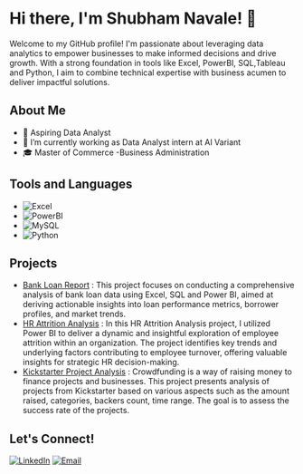 # Hi there, I'm Shubham Navale! 👋

Welcome to my GitHub profile! I'm passionate about leveraging data analytics to empower businesses to make informed decisions and drive growth. With a strong foundation in tools like Excel, PowerBI, SQL,Tableau and Python, I aim to combine technical expertise with business acumen to deliver impactful solutions.


## About Me

- 💼 Aspiring Data Analyst
- 🌱 I’m currently working as Data Analyst intern at AI Variant
- 🎓 Master of Commerce -Business Administration 

## Tools and Languages

- ![Excel](https://img.shields.io/badge/-Excel-217346?style=flat-square&logo=microsoft-excel&logoColor=white)
- ![PowerBI](https://img.shields.io/badge/-PowerBI-F2C811?style=flat-square&logo=powerbi&logoColor=black)
- ![MySQL](https://img.shields.io/badge/-MySQL-4479A1?style=flat-square&logo=mysql&logoColor=white)
- ![Python](https://img.shields.io/badge/-Python-3776AB?style=flat-square&logo=python&logoColor=white)

## Projects

- [Bank Loan Report](https://github.com/shubhamnavale08/Bank_Loan_Report) : This project focuses on conducting a comprehensive analysis of bank loan data using Excel, SQL and Power BI, aimed at deriving actionable insights into loan performance metrics, borrower profiles, and market trends.
- [HR Attrition Analysis](https://github.com/shubhamnavale08/HR_Atrition_Analysis) : In this HR Attrition Analysis project, I utilized Power BI to deliver a dynamic and insightful exploration of employee attrition within an organization. The project identifies key trends and underlying factors contributing to employee turnover, offering valuable insights for strategic HR decision-making.
- [Kickstarter Project Analysis](https://github.com/shubhamnavale08/Kickstarter_Project_Analysis) : Crowdfunding is a way of raising money to finance projects and businesses. This project presents analysis of projects from Kickstarter based on various aspects such as the amount raised, categories, backers count, time range. The goal is to assess the success rate of the projects.

## Let's Connect!

[![LinkedIn](https://img.shields.io/badge/-LinkedIn-0077B5?style=flat-square&logo=linkedin&logoColor=white)](https://www.linkedin.com/in/shubham-navale-435576323/)
[![Email](https://img.shields.io/badge/-Email-D14836?style=flat-square&logo=gmail&logoColor=white)](mailto:shubhamnavale2019@gmail.com)

